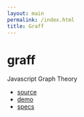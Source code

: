 ```yaml
---
layout: main
permalink: /index.html
title: Graff
---
```


<script type="text/javascript" src="target/graff.js"></script>

graff
=====

Javascript Graph Theory

 * [source](https://github.com/kybernetikos/graff)
 * [demo](http://kybernetikos.github.io/graff)
 * [specs](http://kybernetikos.github.io/graff/specs)

